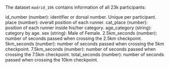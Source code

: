 The dataset `madrid_10k` contains information of all 23k participants:

id_number (number): identifier or dorsal number. Unique per participant.
place (number): overall position of each runner.
cat_place (number): position of each runner inside his/her category.
age_category (string): category by age.
sex (string): Male of Female.
2.5km_seconds (number): number of seconds passed when crossing the 2.5km checkpoint.
5km_seconds (number): number of seconds passed when crossing the 5km checkpoint.
7.5km_seconds (number): number of seconds passed when crossing the 7.5km checkpoint.
total_seconds (number): number of seconds passed when crossing the 10km checkpoint.

